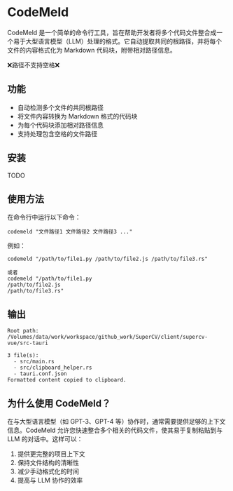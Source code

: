 # CodeMeld

CodeMeld 是一个简单的命令行工具，旨在帮助开发者将多个代码文件整合成一个易于大型语言模型（LLM）处理的格式。它自动提取共同的根路径，并将每个文件的内容格式化为 Markdown 代码块，附带相对路径信息。

❌路径不支持空格❌

## 功能

- 自动检测多个文件的共同根路径
- 将文件内容转换为 Markdown 格式的代码块
- 为每个代码块添加相对路径信息
- 支持处理包含空格的文件路径

## 安装

TODO

## 使用方法

在命令行中运行以下命令：

```
codemeld "文件路径1 文件路径2 文件路径3 ..."
```

例如：

```
codemeld "/path/to/file1.py /path/to/file2.js /path/to/file3.rs"

或者
codemeld "/path/to/file1.py
/path/to/file2.js
/path/to/file3.rs"
```

## 输出

```
Root path: /Volumes/data/work/workspace/github_work/SuperCV/client/supercv-vue/src-tauri

3 file(s):
  - src/main.rs
  - src/clipboard_helper.rs
  - tauri.conf.json
Formatted content copied to clipboard.
```

## 为什么使用 CodeMeld？

在与大型语言模型（如 GPT-3、GPT-4 等）协作时，通常需要提供足够的上下文信息。CodeMeld 允许您快速整合多个相关的代码文件，使其易于复制粘贴到与 LLM 的对话中。这样可以：

1. 提供更完整的项目上下文
2. 保持文件结构的清晰性
3. 减少手动格式化的时间
4. 提高与 LLM 协作的效率
